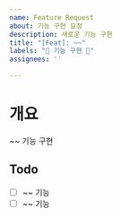 ```yaml
---
name: Feature Request
about: 기능 구현 요청
description: 새로운 기능 구현
title: "[Feat]: ~~"
labels: "🚀 기능 구현 🚀"
assignees: ''

---
```


# 개요

~~ 기능 구현

## Todo

- [ ] ~~ 기능
- [ ] ~~ 기능
